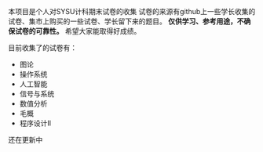 本项目是个人对SYSU计科期末试卷的收集
试卷的来源有github上一些学长收集的试卷、集市上购买的一些试卷、学长留下来的题目。
**仅供学习、参考用途，不确保试卷的可靠性。**
希望大家能取得好成绩。


目前收集了的试卷有：
- 图论
- 操作系统
- 人工智能
- 信号与系统
- 数值分析
- 毛概
- 程序设计II

还在更新中
